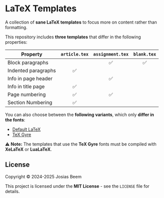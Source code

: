 # LaTeX Templates

A collection of **sane LaTeX templates** to focus more on content rather than formatting.

This repository includes **three templates** that differ in the following properties:

| Property            | `article.tex` | `assignment.tex` | `blank.tex` |
| ------------------- | :-----------: | :--------------: | :---------: |
| Block paragraphs    |               | ✅               | ✅          |
| Indented paragraphs | ✅            |                  |             |
| Info in page header |               | ✅               |             |
| Info in title page  | ✅            |                  |             |
| Page numbering      | ✅            | ✅               |             |
| Section Numbering   | ✅            |                  |             |

You can also choose between the **following variants**, which only **differ in the fonts**:

- [Default LaTeX](./templates/default/)
- [TeX Gyre](./templates/tex-gyre/)

⚠️ **Note:** The templates that use the **TeX Gyre** fonts must be compiled with **XeLaTeX** or **LuaLaTeX**.

## License

Copyright © 2024-2025 Josias Beem

This project is licensed under the **MIT License** - see the `LICENSE` file for details.
